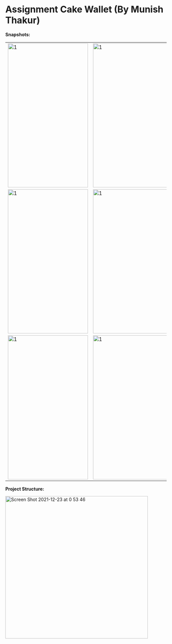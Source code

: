 # Assignment Cake Wallet (By Munish Thakur)


**Snapshots:**

<table>
  <tr>
    <td> <img src="https://user-images.githubusercontent.com/3351501/147145744-bb05927a-e2f5-401f-839c-7a0c6c3fc80d.png"  alt="1" width = 250px height = 450px align="center"></td>
    <td> <img src="https://user-images.githubusercontent.com/3351501/147145740-d1b9b445-b0a7-4d76-ab0b-4f146221bd8d.png"  alt="1" width = 250px height = 450px align="center"></td>
    <td> <img src="https://user-images.githubusercontent.com/3351501/147145738-93760cde-1bfe-4ed2-8ae8-03114a444837.png"  alt="1" width = 250px height = 450px align="center"></td>
   </tr> 
  
  <tr>
    <td> <img src="https://user-images.githubusercontent.com/3351501/147145734-bf036f3a-60a5-48fd-ad88-c5e606258df5.png"  alt="1" width = 250px height = 450px align="center"></td>
    <td> <img src="https://user-images.githubusercontent.com/3351501/147145731-43f6dcbf-02a6-43a6-893c-067e3075575c.png"  alt="1" width = 250px height = 450px align="center"></td>
    <td> <img src="https://user-images.githubusercontent.com/3351501/147145724-6cdac393-5e1e-40a1-ab58-cfc8449b8fcf.png"  alt="1" width = 250px height = 450px align="center"></td>
   </tr> 
  
  <tr>
    <td> <img src="https://user-images.githubusercontent.com/3351501/147145720-f985506e-cdf9-4d0d-a098-adbbf376d963.png"  alt="1" width = 250px height = 450px align="center"></td>
    <td> <img src="https://user-images.githubusercontent.com/3351501/147145711-a1b4ca8d-bbdb-4627-85c5-95d47ee2025e.png"  alt="1" width = 250px height = 450px align="center"></td>
    <td> <img src="https://user-images.githubusercontent.com/3351501/147145698-8d9d10ff-39ae-4481-b648-f51637cefff9.png"  alt="1" width = 250px height = 450px align="center"></td>
   </tr> 
</table>

**Project Structure:**

<img width="445" alt="Screen Shot 2021-12-23 at 0 53 46" src="https://user-images.githubusercontent.com/3351501/147145572-6db6de7d-878b-4815-b4f3-439cc41eaf74.png">
